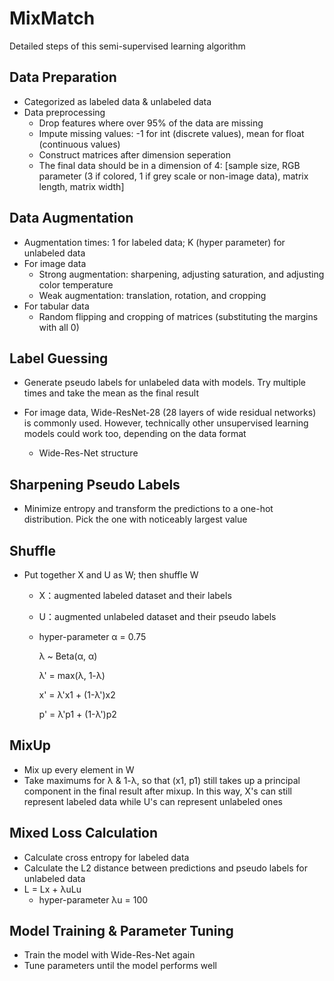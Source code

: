 # MixMatch

Detailed steps of this semi-supervised learning algorithm



## Data Preparation

- Categorized as labeled data & unlabeled data
- Data preprocessing
  - Drop features where over 95% of the data are missing
  - Impute missing values: -1 for int (discrete values), mean for float (continuous values)
  - Construct matrices after dimension seperation
  - The final data should be in a dimension of 4: [sample size, RGB parameter (3 if colored, 1 if grey scale or non-image data), matrix length, matrix width]

## Data Augmentation

- Augmentation times: 1 for labeled data; K (hyper parameter) for unlabeled data
- For image data
  - Strong augmentation: sharpening, adjusting saturation, and adjusting color temperature
  - Weak augmentation: translation, rotation, and cropping
- For tabular data
  - Random flipping and cropping of matrices (substituting the margins with all 0)

## Label Guessing

- Generate pseudo labels for unlabeled data with models. Try multiple times and take the mean as the final result

- For image data, Wide-ResNet-28 (28 layers of wide residual networks) is commonly used. However, technically other unsupervised learning models could work too, depending on the data format

  - Wide-Res-Net structure

## Sharpening Pseudo Labels

- Minimize entropy and transform the predictions to a one-hot distribution. Pick the one with noticeably largest value

## Shuffle

- Put together X and U as W; then shuffle W

  - X：augmented labeled dataset and their labels

  - U：augmented unlabeled dataset and their pseudo labels

  - hyper-parameter α = 0.75

    λ ~ Beta(α, α)

    λ' = max(λ, 1-λ)

    x' = λ'x1 + (1-λ')x2

    p' = λ'p1 + (1-λ')p2

## MixUp

- Mix up every element in W
- Take maximums for λ & 1-λ, so that (x1, p1) still takes up a principal component in the final result after mixup. In this way, X's can still represent labeled data while U's can represent unlabeled ones

## Mixed Loss Calculation

- Calculate cross entropy for labeled data
- Calculate the L2 distance between predictions and pseudo labels for unlabeled data
- L = Lx + λuLu
  - hyper-parameter λu = 100

## Model Training & Parameter Tuning

- Train the model with Wide-Res-Net again
- Tune parameters until the model performs well
